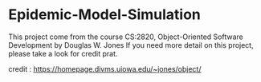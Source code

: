# Epidemic-Model-Simulation

This project come from the course CS:2820, Object-Oriented Software Development by Douglas W. Jones
If you need more detail on this project, please take a look for credit prat. 

credit : 
https://homepage.divms.uiowa.edu/~jones/object/ 
